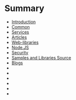 # Summary

* [Introduction](README.md)
* [Common](common.md)
* [Services](services.md)
* [Articles](articles.md)
* [Web-libraries](web-libraries.md)
* [Node.JS](node.js.md)
* [Security](security.md)
* [Samples and Libraries Source](samples.md)
* [Blogs](blogs.md)
* [](.md)
* [](.md)
* [](.md)
* [](.md)
* [](.md)
* [](.md)
